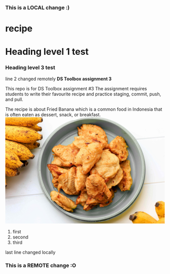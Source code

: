 ### This is a LOCAL change :)
# recipe

# Heading level 1 test 
### Heading level 3 test
line 2 changed remotely
**DS Toolbox assignment 3**

This repo is for DS Toolbox assignment #3
The assignment requires students to write their favourite recipe and practice staging, commit, push, and pull.

The recipe is about Fried Banana which is a common food in Indonesia that is often eaten as dessert, snack, or breakfast.
![Fried Banana](recipe.jpg)

1. first
2. second
3. third


last line changed locally
### This is a REMOTE change :O
